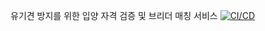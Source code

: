 유기견 방지를 위한 입양 자격 검증 및 브리더 매칭 서비스 [![CI/CD](https://github.com/Next-Petree/frontend/actions/workflows/deploy.yml/badge.svg?branch=main)](https://github.com/Next-Petree/frontend/actions/workflows/deploy.yml)

